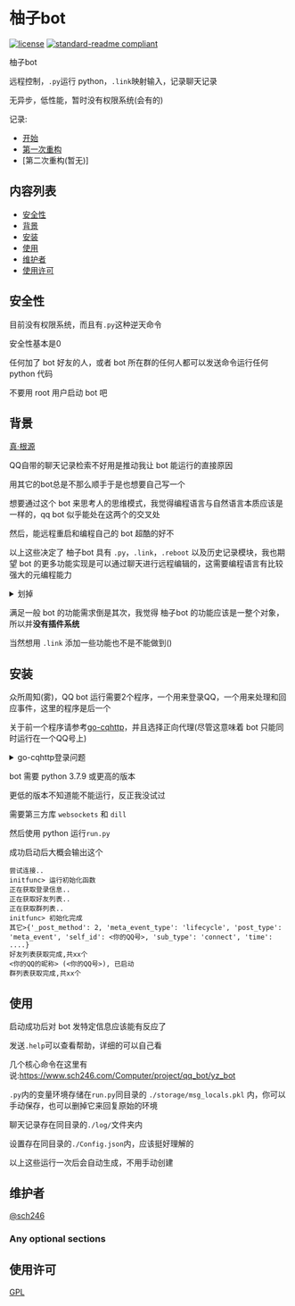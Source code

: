 # 柚子bot

[![license](  https://img.shields.io/github/license/sch246/yz_bot)](https://github.com/sch246/yz_bot/blob/main/LICENSE)
[![standard-readme compliant](https://img.shields.io/badge/readme%20style-standard-brightgreen.svg?style=flat-square)](https://github.com/RichardLitt/standard-readme)

柚子bot

远程控制，`.py`运行 python，`.link`映射输入，记录聊天记录

无异步，低性能，暂时没有权限系统(会有的)

记录:
- [开始](https://www.sch246.com/Computer/project/qq_bot/start)
- [第一次重构](https://www.sch246.com/Computer/project/qq_bot/yz_bot)
- [第二次重构(暂无)]

## 内容列表
- [安全性](#安全性)
- [背景](#背景)
- [安装](#安装)
- [使用](#使用)
- [维护者](#维护者)
- [使用许可](#使用许可)

## 安全性

目前没有权限系统，而且有`.py`这种逆天命令

安全性基本是0

任何加了 bot 好友的人，或者 bot 所在群的任何人都可以发送命令运行任何 python 代码

不要用 root 用户启动 bot 吧

## 背景

[真·根源](https://www.sch246.com/blog/2022/05/17/%E7%9C%9F%E5%AF%BBbot)

QQ自带的聊天记录检索不好用是推动我让 bot 能运行的直接原因

用其它的bot总是不那么顺手于是也想要自己写一个

想要通过这个 bot 来思考人的思维模式，我觉得编程语言与自然语言本质应该是一样的，qq bot 似乎能处在这两个的交叉处

然后，能远程重启和编程自己的 bot 超酷的好不

以上这些决定了 柚子bot 具有 `.py`，`.link`，`.reboot` 以及历史记录模块，我也期望 bot 的更多功能实现是可以通过聊天进行远程编辑的，这需要编程语言有比较强大的元编程能力

<details>
<summary>划掉</summary>

有人可能想到了 lisp ，不过我觉得还是 python 更接近伪代码一些(才不是没搞懂怎么用 lisp 和 go-cqhttp 通信)

</details>

满足一般 bot 的功能需求倒是其次，我觉得 柚子bot 的功能应该是一整个对象，所以并**没有插件系统**

当然想用 `.link` 添加一些功能也不是不能做到()

## 安装

众所周知(雾)，QQ bot 运行需要2个程序，一个用来登录QQ，一个用来处理和回应事件，这里的程序是后一个

关于前一个程序请参考[go-cqhttp](https://github.com/Mrs4s/go-cqhttp)，并且选择正向代理(尽管这意味着 bot 只能同时运行在一个QQ号上)

<details>
<summary>go-cqhttp登录问题</summary>

- [CSDN - 解决xdd/傻妞/go-cqhttp机器人扫码登录异常/全部亲测可用/补充环节【2020年4月30日】](https://blog.csdn.net/m0_57009761/article/details/124521022)

QQ在信任的设备上登录可以不用扫码

go-cqhttp链接时需要设备信息，若没有则会随机生成一个

若成功登录了，该设备会被QQ信任

设备信息存储在同目录下的device.json

因此只要在本地或者随便哪里成功一次制造出一个被QQ信任的设备信息

以该设备信息来连接，就能跳过扫码了

具体操作是在电脑上运行并扫码登录go-cqhttp

把成功那一次使用或生成的device.json替换或者复制过去

据测试，需要填入密码才能跳过扫码

---

</details>

bot 需要 python 3.7.9 或更高的版本

更低的版本不知道能不能运行，反正我没试过

需要第三方库 `websockets` 和 `dill`

然后使用 python 运行`run.py`

成功启动后大概会输出这个

```
尝试连接..
initfunc> 运行初始化函数
正在获取登录信息..
正在获取好友列表..
正在获取群列表..
initfunc> 初始化完成
其它>{'_post_method': 2, 'meta_event_type': 'lifecycle', 'post_type': 'meta_event', 'self_id': <你的QQ号>, 'sub_type': 'connect', 'time': ....}
好友列表获取完成,共xx个
<你的QQ的昵称> (<你的QQ号>), 已启动
群列表获取完成,共xx个
```

## 使用

启动成功后对 bot 发特定信息应该能有反应了

发送`.help`可以查看帮助，详细的可以自己看

几个核心命令在这里有说:https://www.sch246.com/Computer/project/qq_bot/yz_bot

`.py`内的变量环境存储在`run.py`同目录的 `./storage/msg_locals.pkl` 内，你可以手动保存，也可以删掉它来回复原始的环境

聊天记录存在同目录的`./log/`文件夹内

设置存在同目录的`./Config.json`内，应该挺好理解的

以上这些运行一次后会自动生成，不用手动创建

## 维护者

[@sch246](https://github.com/sch246)

### Any optional sections

## 使用许可

[GPL](LICENSE)